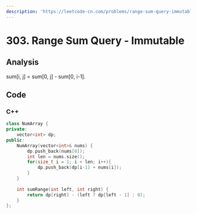 ```yaml
---
description: 'https://leetcode-cn.com/problems/range-sum-query-immutable/'
---
```


# 303. Range Sum Query - Immutable

## Analysis

sum\[i, j\] = sum\[0, j\] - sum\[0, i-1\].

## Code

### C++ 

```cpp
class NumArray {
private:
    vector<int> dp;
public:
    NumArray(vector<int>& nums) {
        dp.push_back(nums[0]);
        int len = nums.size();
        for(size_t i = 1; i < len; i++){
            dp.push_back(dp[i-1] + nums[i]);
        }
    }
    
    int sumRange(int left, int right) {
        return dp[right] - (left ? dp[left - 1] : 0);
    }
};
```

